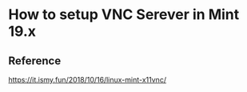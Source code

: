 # How to setup VNC Serever in Mint 19.x

## Reference
https://it.ismy.fun/2018/10/16/linux-mint-x11vnc/
